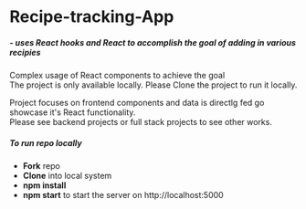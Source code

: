 # Recipe-tracking-App 
##### - uses React hooks and React to accomplish the goal of adding in various recipies
<p> Complex usage of React components to achieve the goal

<br>
The project is only available locally. Please Clone the project to run it locally.
  
  Project focuses on frontend components and data is directlg fed go showcase it's React functionality. 
  <br>
Please see backend projects or full stack projects to see other works. 
  
  
</p>

##### To run repo locally
- **Fork** repo
- **Clone** into local system
- **npm install** 
- **npm start** to start the server on http://localhost:5000
